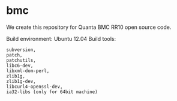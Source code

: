 # bmc
We create this repository for Quanta BMC RR10 open source code.

Build environment: Ubuntu 12.04
Build tools:

    subversion,
    patch,
    patchutils,
    libc6-dev,
    libxml-dom-perl,
    zlib1g,
    zlib1g-dev,
    libcurl4-openssl-dev,
    ia32-libs (only for 64bit machine)

